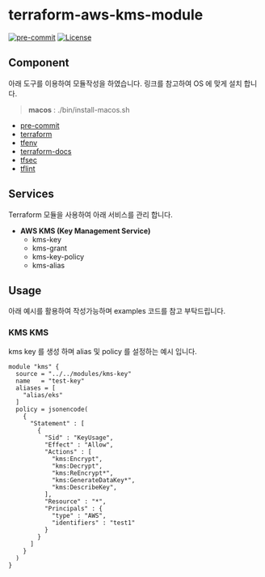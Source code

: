 # terraform-aws-kms-module

[![pre-commit](https://img.shields.io/badge/pre--commit-enabled-brightgreen?logo=pre-commit&logoColor=white&style=flat-square)](https://github.com/pre-commit/pre-commit)
[![License](https://img.shields.io/badge/License-Apache_2.0-blue.svg)](https://opensource.org/licenses/Apache-2.0)

## Component

아래 도구를 이용하여 모듈작성을 하였습니다. 링크를 참고하여 OS 에 맞게 설치 합니다.

> **macos** : ./bin/install-macos.sh

- [pre-commit](https://pre-commit.com)
- [terraform](https://terraform.io)
- [tfenv](https://github.com/tfutils/tfenv)
- [terraform-docs](https://github.com/segmentio/terraform-docs)
- [tfsec](https://github.com/tfsec/tfsec)
- [tflint](https://github.com/terraform-linters/tflint)

## Services

Terraform 모듈을 사용하여 아래 서비스를 관리 합니다.

- **AWS KMS (Key Management Service)**
  - kms-key
  - kms-grant
  - kms-key-policy
  - kms-alias

## Usage

아래 예시를 활용하여 작성가능하며 examples 코드를 참고 부탁드립니다.

### KMS KMS

kms key 를 생성 하며 alias 및 policy 를 설정하는 예시 입니다.

```hcl
module "kms" {
  source = "../../modules/kms-key"
  name   = "test-key"
  aliases = [
    "alias/eks"
  ]
  policy = jsonencode(
    {
      "Statement" : [
        {
          "Sid" : "KeyUsage",
          "Effect" : "Allow",
          "Actions" : [
            "kms:Encrypt",
            "kms:Decrypt",
            "kms:ReEncrypt*",
            "kms:GenerateDataKey*",
            "kms:DescribeKey",
          ],
          "Resource" : "*",
          "Principals" : {
            "type" : "AWS",
            "identifiers" : "test1"
          }
        }
      ]
    }
  )
}
```
